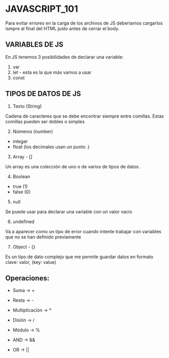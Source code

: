 # JAVASCRIPT_101
Para evitar errores en la carga de los archivos de JS deberiamos cargarlos ismpre al final del HTML justo antes de cerrar el body.

## VARIABLES DE JS

En JS tenemos 3 posibilidades de declarar una variable:

1. var
2. let - esta es la que más vamos a usar
3. const


## TIPOS DE DATOS DE JS


1. Texto (String)

Cadena de caracteres que se debe encontrar siempre entre comillas. Estas comillas pueden ser dobles o simples


2. Números (number)

- integer
- float (los decimales usan un punto .)


3. Array - []

Un array es una colección de uno o de varios de tipos de datos.


4. Boolean

- true (1)
- false (0)


5. null 

Se puede usar para declarar una variable con un valor vacío


6. undefined

Va a aparecer como un tipo de error cuando intente trabajar con variables que no se han definido previamente


7. Object - {}

Es un tipo de dato complejo que me permite guardar datos en formato clave: valor, (key: value)



## Operaciones:

- Suma -> +
- Resta -> -
- Multiplicación -> *
- Disión -> /
- Módulo -> %


- AND -> &&
- OR -> ||